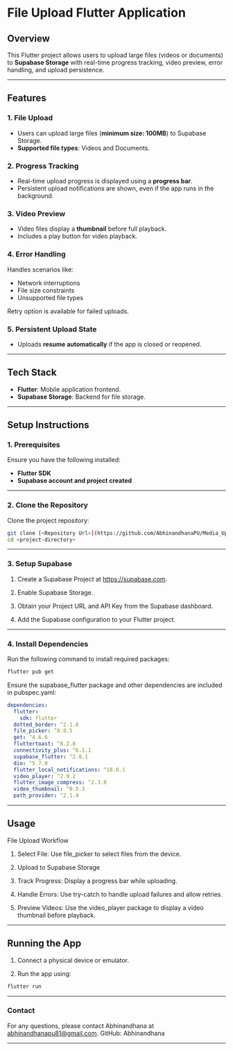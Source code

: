 # **File Upload Flutter Application**

## **Overview**
This Flutter project allows users to upload large files (videos or documents) to **Supabase Storage** with real-time progress tracking, video preview, error handling, and upload persistence.

---

## **Features**

### 1. File Upload
- Users can upload large files (**minimum size: 100MB**) to Supabase Storage.  
- **Supported file types**: Videos and Documents.  

### 2. Progress Tracking
- Real-time upload progress is displayed using a **progress bar**.  
- Persistent upload notifications are shown, even if the app runs in the background.  

### 3. Video Preview
- Video files display a **thumbnail** before full playback.  
- Includes a play button for video playback.  

### 4. Error Handling
Handles scenarios like:  
- Network interruptions  
- File size constraints  
- Unsupported file types  

Retry option is available for failed uploads.  

### 5. Persistent Upload State
- Uploads **resume automatically** if the app is closed or reopened.

---

## **Tech Stack**
- **Flutter**: Mobile application frontend.  
- **Supabase Storage**: Backend for file storage.  

---

## **Setup Instructions**

### 1. Prerequisites
Ensure you have the following installed:  
- **Flutter SDK**  
- **Supabase account and project created**

---

### 2. Clone the Repository
Clone the project repository:
```bash
git clone [<Repository Url>](https://github.com/AbhinandhanaPU/Media_Upload.git)
cd <project-directory>
```

---

### 3. Setup Supabase

1. Create a Supabase Project at https://supabase.com.


2. Enable Supabase Storage.


3. Obtain your Project URL and API Key from the Supabase dashboard.


4. Add the Supabase configuration to your Flutter project.

---

### 4. Install Dependencies

Run the following command to install required packages:
```bash
flutter pub get
```

Ensure the supabase_flutter package and other dependencies are included in pubspec.yaml:

```yaml
dependencies:
  flutter:
    sdk: flutter
  dotted_border: ^2.1.0
  file_picker: ^8.0.5
  get: ^4.6.6
  fluttertoast: ^8.2.8
  connectivity_plus: ^6.1.1
  supabase_flutter: ^2.8.1
  dio: ^5.7.0
  flutter_local_notifications: ^18.0.1
  video_player: ^2.9.2
  flutter_image_compress: ^2.3.0
  video_thumbnail: ^0.5.3
  path_provider: ^2.1.4
```

---

## **Usage**

File Upload Workflow

1. Select File: Use file_picker to select files from the device.


2. Upload to Supabase Storage

3. Track Progress: Display a progress bar while uploading.


4. Handle Errors: Use try-catch to handle upload failures and allow retries.


5. Preview Videos: Use the video_player package to display a video thumbnail before playback.



---

## **Running the App**

1. Connect a physical device or emulator.


2. Run the app using:
```bash
flutter run
```

---

### Contact

For any questions, please contact Abhinandhana at abhinandhanapu81@gmail.com.
GitHub: Abhinandhana 

---

